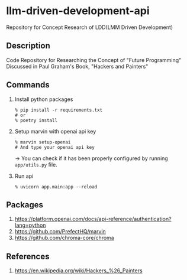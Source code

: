 # llm-driven-development-api

Repository for Concept Research of LDD(LMM Driven Development)

## Description

Code Repository for Researching the Concept of "Future Programming" Discussed in Paul Graham's Book, "Hackers and Painters"

## Commands

1. Install python packages

    ``` shell
    % pip install -r requirements.txt
    # or
    % poetry install
    ```

2. Setup marvin with openai api key

    ``` shell
    % marvin setup-openai
    # And type your openai api key
    ```

    -> You can check if it has been properly configured by running `app/utils.py` file.

3. Run api

    ```shell
    % uvicorn app.main:app --reload
    ```

## Packages

1. <https://platform.openai.com/docs/api-reference/authentication?lang=python>
2. <https://github.com/PrefectHQ/marvin>
3. <https://github.com/chroma-core/chroma>

## References

1. <https://en.wikipedia.org/wiki/Hackers_%26_Painters>
